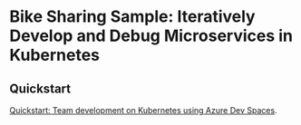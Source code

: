 # Bike Sharing Sample: Iteratively Develop and Debug Microservices in Kubernetes

## Quickstart
[Quickstart: Team development on Kubernetes using Azure Dev Spaces](https://docs.microsoft.com/en-us/azure/dev-spaces/quickstart-team-development).